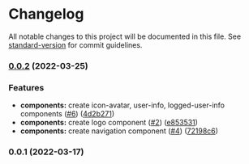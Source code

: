 # Changelog

All notable changes to this project will be documented in this file. See [standard-version](https://github.com/conventional-changelog/standard-version) for commit guidelines.

### [0.0.2](https://github.com/epsilon-studio/ng-app-base/compare/v0.0.1...v0.0.2) (2022-03-25)


### Features

* **components:** create icon-avatar, user-info, logged-user-info components ([#6](https://github.com/epsilon-studio/ng-app-base/issues/6)) ([4d2b271](https://github.com/epsilon-studio/ng-app-base/commit/4d2b271b82cef359d15adf45f190775aa86eb24c))
* **components:** create logo component ([#2](https://github.com/epsilon-studio/ng-app-base/issues/2)) ([e853531](https://github.com/epsilon-studio/ng-app-base/commit/e853531f46ad5d63ecea9eac786c8c0ecb8bb91b))
* **components:** create navigation component ([#4](https://github.com/epsilon-studio/ng-app-base/issues/4)) ([72198c6](https://github.com/epsilon-studio/ng-app-base/commit/72198c69c6f99ca7423cec358d6b5f6f793ccba5))

### 0.0.1 (2022-03-17)
